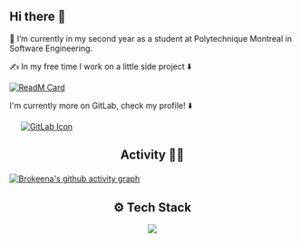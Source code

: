 ## Hi there 👋

🔭 I’m currently in my second year as a student at Polytechnique Montreal in Software Engineering.

✍️ In my free time I work on a little side project ⬇️

[![ReadM Card](https://github-readme-stats.vercel.app/api/pin/?username=Brokeena&repo=AS-Converter&theme=dark)](https://github.com/Brokeena/AS-Converter)


<p>I'm currently more on GitLab, check my profile!  ⬇️</p>
<a href="https://gitlab.com/BROKEENA">
    <img src="https://skillicons.dev/icons?i=gitlab" alt="GitLab Icon" style="margin-left: 20px;" />
</a>

 ## <p align="center"> Activity 🧑‍💻</p >
[![Brokeena's github activity graph](https://github-readme-activity-graph.vercel.app/graph?username=Brokeena&theme=react)](https://github.com/Brokeena/github-readme-activity-graph)

## <center>  ⚙️ Tech Stack 
<p align="center">
  <a href="https://skillicons.dev">
    <img src="https://skillicons.dev/icons?i=git,java,js,react,nodejs,css,html,cpp,cs,flutter,vscode,npm,figma" />
  </a>
</p>
